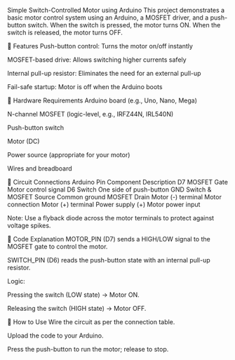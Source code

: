 Simple Switch-Controlled Motor using Arduino
This project demonstrates a basic motor control system using an Arduino, a MOSFET driver, and a push-button switch.
When the switch is pressed, the motor turns ON.
When the switch is released, the motor turns OFF.

🔹 Features
Push-button control: Turns the motor on/off instantly

MOSFET-based drive: Allows switching higher currents safely

Internal pull-up resistor: Eliminates the need for an external pull-up

Fail-safe startup: Motor is off when the Arduino boots

🔹 Hardware Requirements
Arduino board (e.g., Uno, Nano, Mega)

N-channel MOSFET (logic-level, e.g., IRFZ44N, IRL540N)

Push-button switch

Motor (DC)

Power source (appropriate for your motor)

Wires and breadboard

🔹 Circuit Connections
Arduino Pin	Component	Description
D7	MOSFET Gate	Motor control signal
D6	Switch	One side of push-button
GND	Switch & MOSFET Source	Common ground
MOSFET Drain	Motor (-) terminal	Motor connection
Motor (+) terminal	Power supply (+)	Motor power input

Note: Use a flyback diode across the motor terminals to protect against voltage spikes.

🔹 Code Explanation
MOTOR_PIN (D7) sends a HIGH/LOW signal to the MOSFET gate to control the motor.

SWITCH_PIN (D6) reads the push-button state with an internal pull-up resistor.

Logic:

Pressing the switch (LOW state) → Motor ON.

Releasing the switch (HIGH state) → Motor OFF.

🔹 How to Use
Wire the circuit as per the connection table.

Upload the code to your Arduino.

Press the push-button to run the motor; release to stop.
